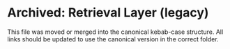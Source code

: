 # Archived: Retrieval Layer (legacy)

This file was moved or merged into the canonical kebab-case structure. All links should be updated to use the canonical version in the correct folder.
